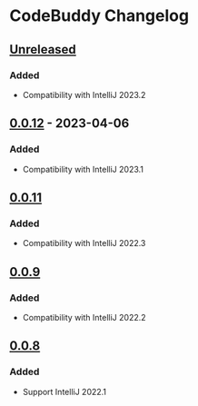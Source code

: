 <!-- Keep a Changelog guide -> https://keepachangelog.com -->

# CodeBuddy Changelog

## [Unreleased]

### Added
- Compatibility with IntelliJ 2023.2

## [0.0.12] - 2023-04-06

### Added
- Compatibility with IntelliJ 2023.1

## [0.0.11]

### Added
- Compatibility with IntelliJ 2022.3

## [0.0.9]

### Added
- Compatibility with IntelliJ 2022.2

## [0.0.8]

### Added
- Support IntelliJ 2022.1

[Unreleased]: https://github.com/srizzo/code-buddy-plugin/compare/v0.0.12...HEAD
[0.0.12]: https://github.com/srizzo/code-buddy-plugin/compare/v0.0.11...v0.0.12
[0.0.11]: https://github.com/srizzo/code-buddy-plugin/compare/v0.0.9...v0.0.11
[0.0.9]: https://github.com/srizzo/code-buddy-plugin/compare/v0.0.8...v0.0.9
[0.0.8]: https://github.com/srizzo/code-buddy-plugin/commits/v0.0.8

